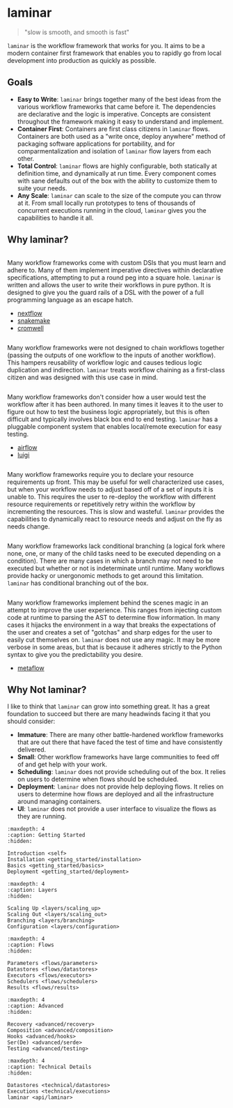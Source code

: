 # laminar

> "slow is smooth, and smooth is fast"

`laminar` is the workflow framework that works for you. It aims to be a modern container first framework that enables you to rapidly go from local development into production as quickly as possible.

## Goals

* **Easy to Write**: `laminar` brings together many of the best ideas from the various workflow frameworks that came before it. The dependencies are declarative and the logic is imperative. Concepts are consistent throughout the framework making it easy to understand and implement.
* **Container First**: Containers are first class citizens in `laminar` flows. Containers are both used as a "write once, deploy anywhere" method of packaging software applications for portability, and for comparmentalization and isolation of `laminar` flow layers from each other.
* **Total Control**: `laminar` flows are highly configurable, both statically at definition time, and dynamically at run time. Every component comes with sane defaults out of the box with the ability to customize them to suite your needs.
* **Any Scale**: `laminar` can scale to the size of the compute you can throw at it. From small locally run prototypes to tens of thousands of concurrent executions running in the cloud, `laminar` gives you the capabilities to handle it all.

## Why laminar?

```{rubric} Custom DSLs
```

Many workflow frameworks come with custom DSls that you must learn and adhere to. Many of them implement imperative directives within declarative specifications, attempting to put a round peg into a square hole. `laminar` is written and allows the user to write their workflows in pure python. It is designed to give you the guard rails of a DSL with the power of a full programming language as an escape hatch.

* [nextflow](https://www.nextflow.io/)
* [snakemake](https://snakemake.readthedocs.io/en/stable/)
* [cromwell](https://cromwell.readthedocs.io/en/stable/)

```{rubric} Uncomposable Workflows
```

Many workflow frameworks were not designed to chain workflows together (passing the outputs of one workflow to the inputs of another workflow). This hampers reusability of workflow logic and causes tedious logic duplication and indirection. `laminar` treats workflow chaining as a first-class citizen and was designed with this use case in mind.

```{rubric} Poor Test Strategies
```

Many workflow frameworks don't consider how a user would test the workflow after it has been authored. In many times it leaves it to the user to figure out how to test the business logic appropriately, but this is often difficult and typically involves black box end to end testing. `laminar` has a pluggable component system that enables local/remote execution for easy testing.

* [airflow](https://airflow.apache.org/)
* [luigi](https://luigi.readthedocs.io/en/stable/#)

```{rubric} Static Resource Allocation
```

Many workflow frameworks require you to declare your resource requirements up front. This may be useful for well characterized use cases, but when your workflow needs to adjust based off of a set of inputs it is unable to. This requires the user to re-deploy the workflow with different resource requirements or repetitively retry within the workflow by incrementing the resources. This is slow and wasteful. `laminar` provides the capabilities to dynamically react to resource needs and adjust on the fly as needs change.


```{rubric} Lack of Conditional Branching
```

Many workflow frameworks lack conditional branching (a logical fork where none, one, or many of the child tasks need to be executed depending on a condition). There are many cases in which a branch may not need to be executed but whether or not is indeterminate until runtime. Many workflows provide hacky or unergonomic methods to get around this limitation. `laminar` has conditional branching out of the box.

```{rubric} Behind the Scenes Magic
```

Many workflow frameworks implement behind the scenes magic in an attempt to improve the user experience. This ranges from injecting custom code at runtime to parsing the AST to determine flow information. In many cases it hijacks the environment in a way that breaks the expectations of the user and creates a set of "gotchas" and sharp edges for the user to easily cut themselves on. `laminar` does not use any magic. It may be more verbose in some areas, but that is because it adheres strictly to the Python syntax to give you the predictability you desire.

* [metaflow](https://metaflow.org/)

## Why Not laminar?

I like to think that `laminar` can grow into something great. It has a great foundation to succeed but there are many headwinds facing it that you should consider:

* **Immature**: There are many other battle-hardened workflow frameworks that are out there that have faced the test of time and have consistently delivered.
* **Small**: Other workflow frameworks have large communities to feed off of and get help with your work.
* **Scheduling**: `laminar` does not provide scheduling out of the box. It relies on users to determine when flows should be scheduled.
* **Deployment**: `laminar` does not provide help deploying flows. It relies on users to determine how flows are deployed and all the infrastructure around managing containers.
* **UI**: `laminar` does not provide a user interface to visualize the flows as they are running.

```{toctree}
:maxdepth: 4
:caption: Getting Started
:hidden:

Introduction <self>
Installation <getting_started/installation>
Basics <getting_started/basics>
Deployment <getting_started/deployment>
```

```{toctree}
:maxdepth: 4
:caption: Layers
:hidden:

Scaling Up <layers/scaling_up>
Scaling Out <layers/scaling_out>
Branching <layers/branching>
Configuration <layers/configuration>
```

```{toctree}
:maxdepth: 4
:caption: Flows
:hidden:

Parameters <flows/parameters>
Datastores <flows/datastores>
Executors <flows/executors>
Schedulers <flows/schedulers>
Results <flows/results>
```

```{toctree}
:maxdepth: 4
:caption: Advanced
:hidden:

Recovery <advanced/recovery>
Composition <advanced/composition>
Hooks <advanced/hooks>
Ser(De) <advanced/serde>
Testing <advanced/testing>
```

```{toctree}
:maxdepth: 4
:caption: Technical Details
:hidden:

Datastores <technical/datastores>
Executions <technical/executions>
laminar <api/laminar>
```
